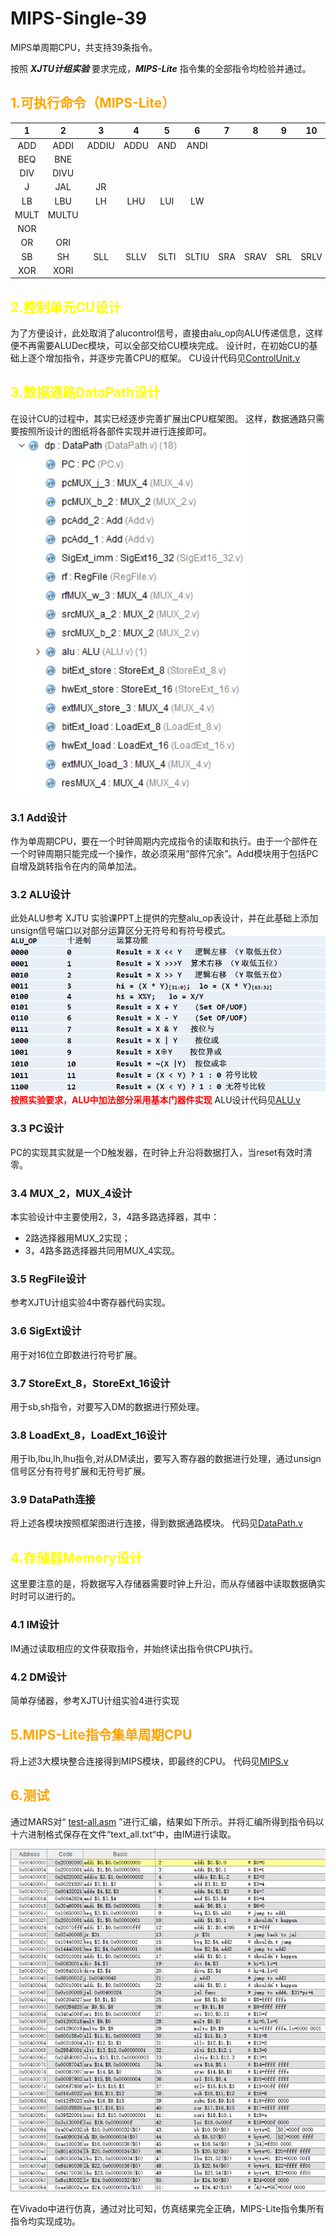 # MIPS-Single-39

MIPS单周期CPU，共支持39条指令。

按照 ***XJTU计组实验*** 要求完成，***MIPS-Lite*** 指令集的全部指令均检验并通过。

## <font color = orange> 1.可执行命令（MIPS-Lite） </font>

| 1 | 2 | 3 | 4 | 5 | 6 | 7 | 8 | 9 | 10 | 11 | 12 | 13 |
| :-: | :-: | :-: | :-: | :-: | :-: | :-: | :-: | :-: | :-: | :-: |:-: | :-: |
| ADD | ADDI | ADDIU | ADDU | AND | ANDI |
| BEQ | BNE |
| DIV | DIVU |
| J | JAL | JR |
| LB | LBU | LH | LHU | LUI | LW |
| MULT | MULTU |
| NOR |
| OR | ORI |
| SB | SH | SLL | SLLV | SLTI | SLTIU | SRA |SRAV | SRL | SRLV | SUB | SUBU | SW |
| XOR | XORI |

## <font color = yellow> 2.控制单元CU设计 </font>

为了方便设计，此处取消了alucontrol信号，直接由alu_op向ALU传递信息，这样便不再需要ALUDec模块，可以全部交给CU模块完成。
设计时，在初始CU的基础上逐个增加指令，并逐步完善CPU的框架。
CU设计代码见[ControlUnit.v](sources\ControlUnit.v)

## <font color = yellow> 3.数据通路DataPath设计 </font>

在设计CU的过程中，其实已经逐步完善扩展出CPU框架图。
这样，数据通路只需要按照所设计的图纸将各部件实现并进行连接即可。
![DataPath](DataPath.jpg)

### 3.1 Add设计

作为单周期CPU，要在一个时钟周期内完成指令的读取和执行。由于一个部件在一个时钟周期只能完成一个操作，故必须采用“部件冗余”。Add模块用于包括PC自增及跳转指令在内的简单加法。

### 3.2 ALU设计

此处ALU参考 XJTU 实验课PPT上提供的完整alu_op表设计，并在此基础上添加unsign信号端口以对部分运算区分无符号和有符号模式。
![ALU](ALU.jpg)
**<font color = red>按照实验要求，ALU中加法部分采用基本门器件实现</font>**
ALU设计代码见[ALU.v](sources\ALU.v)

### 3.3 PC设计

PC的实现其实就是一个D触发器，在时钟上升沿将数据打入，当reset有效时清零。

### 3.4 MUX_2，MUX_4设计

本实验设计中主要使用2，3，4路多路选择器，其中：

* 2路选择器用MUX_2实现；
* 3，4路多路选择器共同用MUX_4实现。

### 3.5 RegFile设计

参考XJTU计组实验4中寄存器代码实现。

### 3.6 SigExt设计

用于对16位立即数进行符号扩展。

### 3.7 StoreExt_8，StoreExt_16设计

用于sb,sh指令，对要写入DM的数据进行预处理。

### 3.8 LoadExt_8，LoadExt_16设计

用于lb,lbu,lh,lhu指令,对从DM读出，要写入寄存器的数据进行处理，通过unsign信号区分有符号扩展和无符号扩展。

### 3.9 DataPath连接

将上述各模块按照框架图进行连接，得到数据通路模块。
代码见[DataPath.v](sources\DataPath.v)

## <font color = yellow> 4.存储器Memory设计 </font>

这里要注意的是，将数据写入存储器需要时钟上升沿，而从存储器中读取数据确实时时可以进行的。

### 4.1 IM设计

IM通过读取相应的文件获取指令，并始终读出指令供CPU执行。

### 4.2 DM设计

简单存储器，参考XJTU计组实验4进行实现

## <font color = orange> 5.MIPS-Lite指令集单周期CPU </font>

将上述3大模块整合连接得到MIPS模块，即最终的CPU。
代码见[MIPS.v](sources\MIPS.v)

## <font color = orange> 6.测试 </font>

通过MARS对“ [test-all.asm](asm\test-all.asm) ”进行汇编，结果如下所示。并将汇编所得到指令码以十六进制格式保存在文件“text_all.txt“中，由IM进行读取。

![asm](MARS.jpg)

在Vivado中进行仿真，通过对比可知，仿真结果完全正确，MIPS-Lite指令集所有指令均实现成功。
